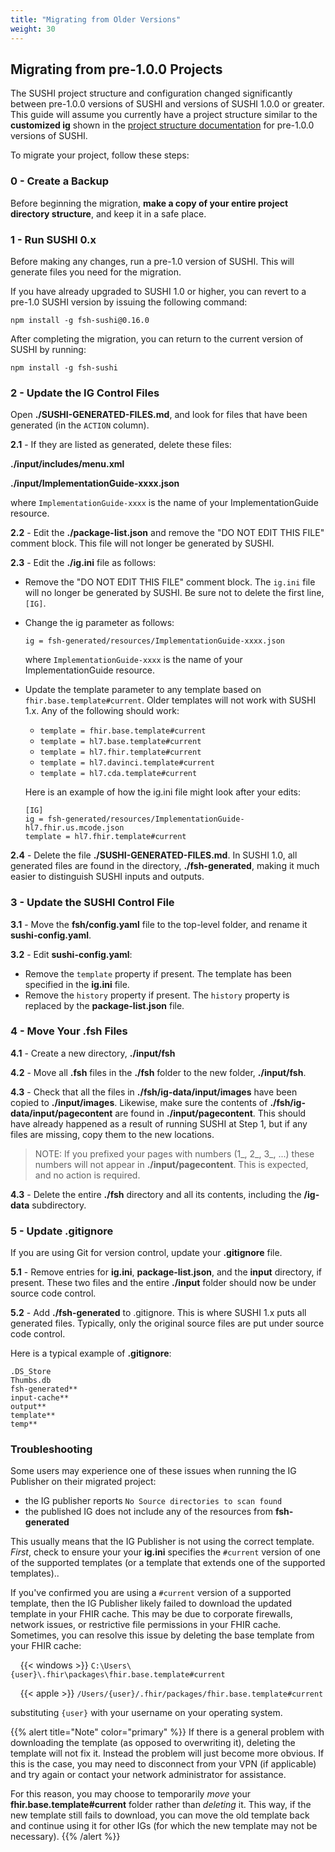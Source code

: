 ```yaml
---
title: "Migrating from Older Versions"
weight: 30
---
```


## Migrating from pre-1.0.0 Projects

The SUSHI project structure and configuration changed significantly between pre-1.0.0 versions of SUSHI and versions of SUSHI 1.0.0 or greater. This guide will assume you currently have a project structure similar to the **customized ig** shown in the [project structure documentation](/docs/sushi/project/#ig-projects) for pre-1.0.0 versions of SUSHI.

To migrate your project, follow these steps:

### 0 - Create a Backup

Before beginning the migration, **make a copy of your entire project directory structure**, and keep it in a safe place.

### 1 - Run SUSHI 0.x
Before making any changes, run a pre-1.0 version of SUSHI. This will generate files you need for the migration.

If you have already upgraded to SUSHI 1.0 or higher, you can revert to a pre-1.0 SUSHI version by issuing the following command:

```
npm install -g fsh-sushi@0.16.0
```
After completing the migration, you can return to the current version of SUSHI by running:

```
npm install -g fsh-sushi
```

### 2 - Update the IG Control Files

Open **./SUSHI-GENERATED-FILES.md**, and look for files that have been generated (in the `ACTION` column).

**2.1** - If they are listed as generated, delete these files:

  **./input/includes/menu.xml**

  **./input/ImplementationGuide-xxxx.json**

  where `ImplementationGuide-xxxx` is the name of your ImplementationGuide resource.

**2.2** - Edit the **./package-list.json** and remove the "DO NOT EDIT THIS FILE" comment block. This file will not longer be generated by SUSHI.

**2.3** - Edit the **./ig.ini** file as follows:

* Remove the "DO NOT EDIT THIS FILE" comment block. The `ig.ini` file will no longer be generated by SUSHI. Be sure not to delete the first line, `[IG]`. 

* Change the ig parameter as follows:
  ```
  ig = fsh-generated/resources/ImplementationGuide-xxxx.json
  ```
  where `ImplementationGuide-xxxx` is the name of your ImplementationGuide resource.

* Update the template parameter to any template based on `fhir.base.template#current`. Older templates will not work with SUSHI 1.x. Any of the following should work:

  * `template = fhir.base.template#current`
  * `template = hl7.base.template#current`
  * `template = hl7.fhir.template#current`
  * `template = hl7.davinci.template#current`
  * `template = hl7.cda.template#current`

  Here is an example of how the ig.ini file might look after your edits:
  ```
  [IG]
  ig = fsh-generated/resources/ImplementationGuide-hl7.fhir.us.mcode.json
  template = hl7.fhir.template#current
  ```

**2.4** - Delete the file **./SUSHI-GENERATED-FILES.md**. In SUSHI 1.0, all generated files are found in the directory, **./fsh-generated**, making it much easier to distinguish SUSHI inputs and outputs.

### 3 - Update the SUSHI Control File

**3.1** - Move the **fsh/config.yaml** file to the top-level folder, and rename it **sushi-config.yaml**.

**3.2** - Edit **sushi-config.yaml**:
* Remove the `template` property if present. The template has been specified in the **ig.ini** file.
* Remove the `history` property if present. The `history` property is replaced by the **package-list.json** file.

### 4 - Move Your .fsh Files

**4.1** - Create a new directory, **./input/fsh**

**4.2** - Move all **.fsh** files in the **./fsh** folder to the new folder, **./input/fsh**.

**4.3** - Check that all the files in **./fsh/ig-data/input/images** have been copied to **./input/images**. Likewise, make sure the contents of **./fsh/ig-data/input/pagecontent** are found in **./input/pagecontent**. This should have already happened as a result of running SUSHI at Step 1, but if any files are missing, copy them to the new locations.

> NOTE: If you prefixed your pages with numbers (1_, 2_, 3_, ...) these numbers will not appear in **./input/pagecontent**. This is expected, and no action is required.

**4.3** - Delete the entire **./fsh** directory and all its contents, including the **/ig-data** subdirectory.

### 5 - Update .gitignore
If you are using Git for version control, update your **.gitignore** file. 

**5.1** - Remove entries for **ig.ini**, **package-list.json**, and the **input** directory, if present. These two files and the entire **./input** folder should now be under source code control.

**5.2** - Add **./fsh-generated** to .gitignore. This is where SUSHI 1.x puts all generated files. Typically, only the original source files are put under source code control. 

Here is a typical example of **.gitignore**:

```
.DS_Store
Thumbs.db
fsh-generated**
input-cache**
output**
template**
temp**
```

### Troubleshooting

Some users may experience one of these issues when running the IG Publisher on their migrated project:
* the IG publisher reports `No Source directories to scan found`
* the published IG does not include any of the resources from **fsh-generated**

This usually means that the IG Publisher is not using the correct template.  _First_, check to ensure your your **ig.ini** specifies the `#current` version of one of the supported templates (or a template that extends one of the supported templates)..

If you've confirmed you are using a `#current` version of a supported template, then the IG Publisher likely failed to download the updated template in your FHIR cache.  This may be due to corporate firewalls, network issues, or restrictive file permissions in your FHIR cache.  Sometimes, you can resolve this issue by deleting the base template from your FHIR cache:

&nbsp;&nbsp;&nbsp;&nbsp;{{< windows >}} `C:\Users\{user}\.fhir\packages\fhir.base.template#current`

&nbsp;&nbsp;&nbsp;&nbsp;{{< apple >}} `/Users/{user}/.fhir/packages/fhir.base.template#current`

substituting `{user}` with your username on your operating system.

{{% alert title="Note" color="primary" %}}
If there is a general problem with downloading the template (as opposed to overwriting it), deleting the template will not fix it. Instead the problem will just become more obvious. If this is the case, you may need to disconnect from your VPN (if applicable) and try again or contact your network administrator for assistance.

For this reason, you may choose to temporarily _move_ your **fhir.base.template#current** folder rather than _deleting_ it.  This way, if the new template still fails to download, you can move the old template back and continue using it for other IGs (for which the new template may not be necessary).
{{% /alert %}}
